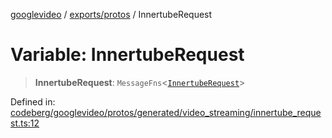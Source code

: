 [googlevideo](../../../README.md) / [exports/protos](../README.md) / InnertubeRequest

# Variable: InnertubeRequest

> **InnertubeRequest**: `MessageFns`\<[`InnertubeRequest`](../interfaces/InnertubeRequest.md)\>

Defined in: [codeberg/googlevideo/protos/generated/video\_streaming/innertube\_request.ts:12](https://github.com/LuanRT/googlevideo/blob/19854137cadaf49fd755394883dfd7fe5fdaba20/protos/generated/video_streaming/innertube_request.ts#L12)
